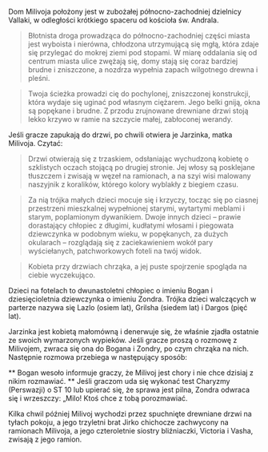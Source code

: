 Dom Milivoja położony jest w zubożałej północno-zachodniej dzielnicy Vallaki, w odległości krótkiego spaceru od kościoła św. Andrala.

> Błotnista droga prowadząca do północno-zachodniej części miasta jest wyboista i nierówna, chłodzona utrzymującą się mgłą, która zdaje się przylegać do mokrej ziemi pod stopami.  W miarę oddalania się od centrum miasta ulice zwężają się, domy stają się coraz bardziej brudne i zniszczone, a nozdrza wypełnia zapach wilgotnego drewna i pleśni.

 >Twoja ścieżka prowadzi cię do pochylonej, zniszczonej konstrukcji, która wydaje się uginać pod własnym ciężarem.  Jego belki gniją, okna są popękane i brudne.  Z przodu zrujnowane drewniane drzwi stoją lekko krzywo w ramie na szczycie małej, zabłoconej werandy.
 
 Jeśli gracze zapukają do drzwi, po chwili otwiera je Jarzinka, matka Milivoja.  Czytać:

 >Drzwi otwierają się z trzaskiem, odsłaniając wychudzoną kobietę o szklistych oczach stojącą po drugiej stronie.  Jej włosy są posklejane tłuszczem i zwisają w węzeł na ramionach, a na szyi wisi malowany naszyjnik z koralików, którego kolory wyblakły z biegiem czasu.

> Za nią trójka małych dzieci mocuje się i krzyczy, tocząc się po ciasnej przestrzeni mieszkalnej wypełnionej starymi, wytartymi meblami i starym, poplamionym dywanikiem.  Dwoje innych dzieci – prawie dorastający chłopiec z długimi, kudłatymi włosami i piegowata dziewczynka w podobnym wieku, w popękanych, za dużych okularach – rozglądają się z zaciekawieniem wokół pary wyściełanych, patchworkowych foteli na twój widok.

> Kobieta przy drzwiach chrząka, a jej puste spojrzenie spogląda na ciebie wyczekująco.

Dzieci na fotelach to dwunastoletni chłopiec o imieniu Bogan i dziesięcioletnia dziewczynka o imieniu Zondra.  Trójka dzieci walczących w parterze nazywa się Lazlo (osiem lat), Grilsha (siedem lat) i Dargos (pięć lat).

 Jarzinka jest kobietą małomówną i denerwuje się, że właśnie zjadła ostatnie ze swoich wymarzonych wypieków.  Jeśli gracze proszą o rozmowę z Milivojem, zwraca się ona do Bogana i Zondry, po czym chrząka na nich.  Następnie rozmowa przebiega w następujący sposób:

** Bogan wesoło informuje graczy, że Milivoj jest chory i nie chce dzisiaj z nikim rozmawiać.
** Jeśli graczom uda się wykonać test Charyzmy (Perswazji) o ST 10 lub upierać się, że sprawa jest pilna, Zondra odwraca się i wrzeszczy: „Milo!  Ktoś chce z tobą porozmawiać.

 Kilka chwil później Milivoj wychodzi przez spuchnięte drewniane drzwi na tyłach pokoju, a jego trzyletni brat Jirko chichocze zachwycony na ramionach Milivoja, a jego czteroletnie siostry bliźniaczki, Victoria i Vasha, zwisają z jego ramion.
